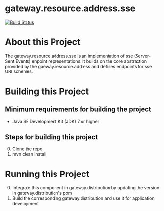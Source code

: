 # gateway.resource.address.sse

[![Build Status][build-status-image]][build-status]

[build-status-image]: https://travis-ci.org/kaazing/gateway.resource.address.sse.svg?branch=develop
[build-status]: https://travis-ci.org/kaazing/gateway.resource.address.sse

# About this Project

The gateway.resource.address.sse is an implementation of sse (Server-Sent Events) enpoint representations. It builds on the core abstraction provided by the gaeway.resource.address and defines endpoints for sse URI schemes.

# Building this Project

## Minimum requirements for building the project
* Java SE Development Kit (JDK) 7 or higher

## Steps for building this project
0. Clone the repo
0. mvn clean install

# Running this Project

0. Integrate this component in gateway.distribution by updating the version in gateway.distribution's pom
0. Build the corresponding gateway.distribution and use it for application development
